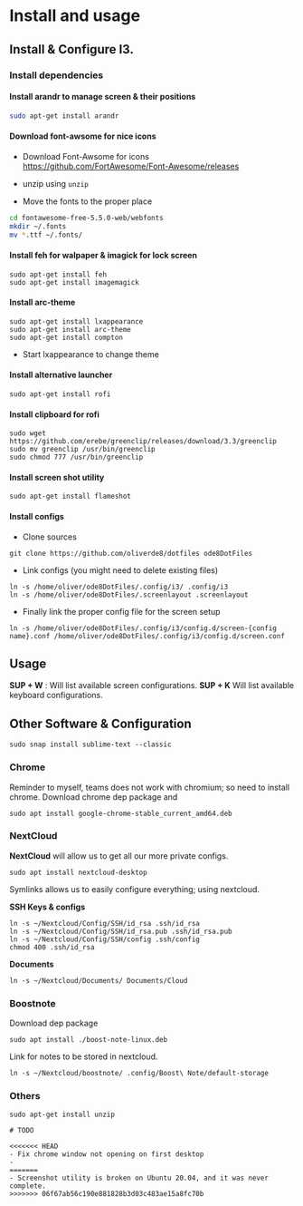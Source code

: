 # Install and usage

## Install & Configure I3. 

### Install dependencies

#### Install arandr to manage screen & their positions

```sh
sudo apt-get install arandr
```

#### Download font-awsome for nice icons

- Download Font-Awsome for icons https://github.com/FortAwesome/Font-Awesome/releases

- unzip using `unzip` 

- Move the fonts to the proper place 
```sh
cd fontawesome-free-5.5.0-web/webfonts
mkdir ~/.fonts
mv *.ttf ~/.fonts/
```

#### Install feh for walpaper & imagick for lock screen

```
sudo apt-get install feh
sudo apt-get install imagemagick
```

#### Install arc-theme

```
sudo apt-get install lxappearance
sudo apt-get install arc-theme
sudo apt-get install compton
```

- Start lxappearance to change theme

#### Install alternative launcher

```
sudo apt-get install rofi
```

#### Install clipboard for rofi

```
sudo wget https://github.com/erebe/greenclip/releases/download/3.3/greenclip
sudo mv greenclip /usr/bin/greenclip
sudo chmod 777 /usr/bin/greenclip
```

#### Install screen shot utility

```
sudo apt-get install flameshot
```

#### Install configs

- Clone sources

```
git clone https://github.com/oliverde8/dotfiles ode8DotFiles
```

- Link configs (you might need to delete existing files)

```
ln -s /home/oliver/ode8DotFiles/.config/i3/ .config/i3
ln -s /home/oliver/ode8DotFiles/.screenlayout .screenlayout
```

- Finally link the proper config file for the screen setup

```
ln -s /home/oliver/ode8DotFiles/.config/i3/config.d/screen-{config name}.conf /home/oliver/ode8DotFiles/.config/i3/config.d/screen.conf
```

## Usage

**SUP + W** : Will list available screen configurations. 
**SUP + K** Will list available keyboard configurations.


## Other Software & Configuration


```
sudo snap install sublime-text --classic
```

### Chrome

Reminder to myself, teams does not work with chromium; so need to install chrome. Download chrome dep package and

```
sudo apt install google-chrome-stable_current_amd64.deb
```

### NextCloud

**NextCloud** will allow us to get all our more private configs.

```
sudo apt install nextcloud-desktop
```

Symlinks allows us to easily configure everything; using nextcloud.

**SSH Keys & configs**
```
ln -s ~/Nextcloud/Config/SSH/id_rsa .ssh/id_rsa
ln -s ~/Nextcloud/Config/SSH/id_rsa.pub .ssh/id_rsa.pub
ln -s ~/Nextcloud/Config/SSH/config .ssh/config
chmod 400 .ssh/id_rsa
```

**Documents**

```
ln -s ~/Nextcloud/Documents/ Documents/Cloud
```

### Boostnote

Download dep package

```
sudo apt install ./boost-note-linux.deb
```

Link for notes to be stored in nextcloud.

```
ln -s ~/Nextcloud/boostnote/ .config/Boost\ Note/default-storage
```

### Others

```
sudo apt-get install unzip

# TODO

<<<<<<< HEAD
- Fix chrome window not opening on first desktop
- 
=======
- Screenshot utility is broken on Ubuntu 20.04, and it was never complete. 
>>>>>>> 06f67ab56c190e881828b3d03c483ae15a8fc70b

